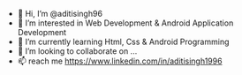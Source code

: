 - 👋 Hi, I’m @aditisingh96
- 👀 I’m interested in Web Development & Android Application Development
- 🌱 I’m currently learning Html, Css & Android Programming
- 💞️ I’m looking to collaborate on ...
- 📫 reach me https://www.linkedin.com/in/aditisingh1996

<!---
aditisingh96/aditisingh96 is a ✨ special ✨ repository because its `README.md` (this file) appears on your GitHub profile.
You can click the Preview link to take a look at your changes.
--->
